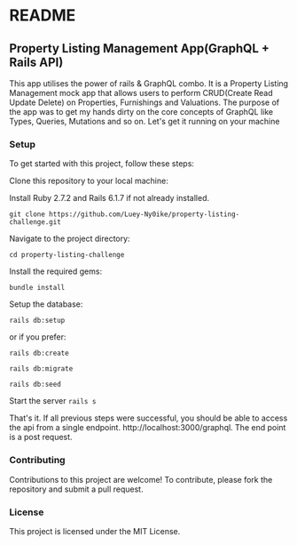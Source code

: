 # README

## Property Listing Management App(GraphQL + Rails API)

This app utilises the power of rails & GraphQL combo. It is a Property Listing Management mock app that allows users to perform CRUD(Create Read Update Delete) on Properties, Furnishings and Valuations. The purpose of the app was to get my hands dirty on the core concepts of GraphQL like Types, Queries, Mutations and so on. Let's get it running on your machine

### Setup

To get started with this project, follow these steps:

Clone this repository to your local machine:

Install Ruby 2.7.2 and Rails 6.1.7 if not already installed.

`git clone https://github.com/Luey-Ny0ike/property-listing-challenge.git`

Navigate to the project directory:

`cd property-listing-challenge`

Install the required gems:

`bundle install`

Setup the database:

`rails db:setup`

or if you prefer:

`rails db:create`

`rails db:migrate`

`rails db:seed`

Start the server
`rails s`

That's it. If all previous steps were successful, you should be able to access the api from a single endpoint. http://localhost:3000/graphql. The end point is a post request.

### Contributing

Contributions to this project are welcome! To contribute, please fork the repository and submit a pull request.

### License

This project is licensed under the MIT License.
